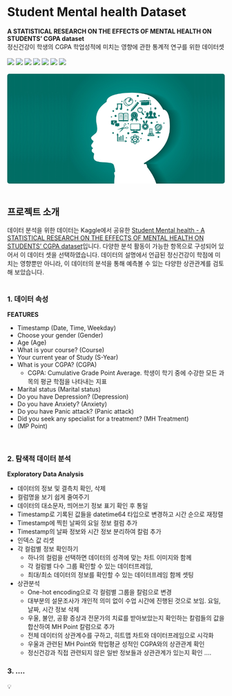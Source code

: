 # Student Mental health Dataset
<b>A STATISTICAL RESEARCH ON THE EFFECTS OF MENTAL HEALTH ON STUDENTS’ CGPA dataset</b><br>
정신건강이 학생의 CGPA 학업성적에 미치는 영향에 관한 통계적 연구를 위한 데이터셋<br><br>
<img src="https://img.shields.io/badge/python-3776AB?style=flat&logo=python&logoColor=white"/> <img src="https://img.shields.io/badge/googlecolab-F9AB00?style=flat&logo=googlecolab&logoColor=white"/> <img src="https://img.shields.io/badge/numpy-013243?style=flat&logo=numpy&logoColor=white"/> <img src="https://img.shields.io/badge/pandas-150458?style=flat&logo=pandas&logoColor=white"/> <img src="https://img.shields.io/badge/streamlit-FF4B4B?style=flat&logo=streamlit&logoColor=white"/> <img src="https://img.shields.io/badge/amazonaws-232F3E?style=flat&logo=amazonaws&logoColor=white"/> <img src="https://img.shields.io/badge/linux-FCC624?style=flat&logo=linux&logoColor=white"/><br>
<br>
<img src="https://github.com/bopool/student_mental_health/blob/main/img/dataset-cover.jpg" alt="낮은 직사각형 초록색 바탕이미지 안에 인물의 옆모습으로 보이는 흰색 실루엣이 있다. 흰색 인물의 머리 부분에는 학생들의 생활을 상징하는 학사모와 연필 실험도구 차트 돋보기 등 다양한 아이콘 이미지들이 둥글게 배치되어 있다." style="border-radius:5px"><br><br>

## 프로젝트 소개
 
데이터 분석을 위한 데이터는 Kaggle에서 공유한 [Student Mental health - A STATISTICAL RESEARCH ON THE EFFECTS OF MENTAL HEALTH ON STUDENTS’ CGPA dataset](https://www.kaggle.com/datasets/shariful07/student-mental-health)입니다. 다양한 분석 활동이 가능한 항목으로 구성되어 있어서 이 데이터 셋을 선택하였습니다. 
데이터의 설명에서 언급된 정신건강이 학점에 미치는 영향뿐만 아니라, 이 데이터의 분석을 통해 예측볼 수 있는 다양한 상관관계를 검토해 보았습니다. <br><br>

### 1. 데이터 속성 <br>
<b>FEATURES</b><br>
- Timestamp (Date, Time, Weekday)<br>
- Choose your gender (Gender)<br>
- Age (Age)<br>
- What is your course? (Course)<br>
- Your current year of Study (S-Year)<br>
- What is your CGPA? (CGPA)<br>
  - CGPA: Cumulative Grade Point Average. 학생이 학기 중에 수강한 모든 과목의 평균 학점을 나타내는 지표
- Marital status (Marital status)<br>
- Do you have Depression? (Depression)<br>
- Do you have Anxiety? (Anxiety)<br>
- Do you have Panic attack? (Panic attack)<br>
- Did you seek any specialist for a treatment? (MH Treatment)<br>
- (MP Point)<br>
<br>

### 2. 탐색적 데이터 분석 
<b>Exploratory Data Analysis</b><br>
- 데이터의 정보 및 결측치 확인, 삭제
- 컬럼명을 보기 쉽게 줄여주기 
- 데이터의 대소문자, 띄어쓰기 정보 표기 확인 후 통일
- Timestamp로 기록된 값들을 datetime64 타입으로 변경하고 시간 순으로 재정렬
- Timestamp에 찍힌 날짜의 요일 정보 컬럼 추가 
- Timestamp의 날짜 정보와 시간 정보 분리하여 칼럼 추가
- 인덱스 값 리셋
- 각 컬럼별 정보 확인하기 
  - 하나의 컬럼을 선택하면 데이터의 성격에 맞는 차트 이미지와 함께 
  - 각 컬럼별 다수 그룹 확인할 수 있는 데이터프레임, 
  - 최대/최소 데이터의 정보를 확인할 수 있는 데이터프레임 함께 셋팅
- 상관분석 
  - One-hot encoding으로 각 컬럼별 그룹을 칼럼으로 변경
  - 대부분의 설문조사가 개인적 의미 없이 수업 시간에 진행된 것으로 보임. 요일, 날짜, 시간 정보 삭제
  - 우울, 불안, 공황 증상과 전문가의 치료를 받아보았는지 확인하는 칼럼들의 값을 합산하여 MH Point 칼럼으로 추가
  - 전체 데이터의 상관계수를 구하고, 히트맵 차트와 데이터프레임으로 시각화
  - 우울과 관련된 MH Point와 학업평균 성적인 CGPA와의 상관관계 확인
  - 정신건강과 직접 관련되지 않은 일반 정보들과 상관관계가 있는지 확인
  .... 
   
### 3. ....
💡
